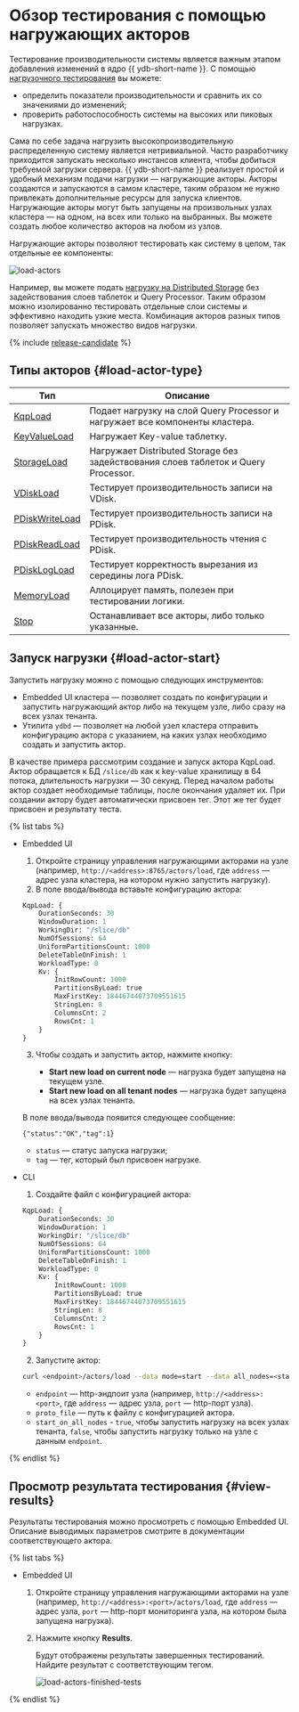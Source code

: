 # Обзор тестирования с помощью нагружающих акторов

Тестирование производительности системы является важным этапом добавления изменений в ядро {{ ydb-short-name }}. С помощью [нагрузочного тестирования](https://ru.wikipedia.org/wiki/Нагрузочное_тестирование) вы можете:

* определить показатели производительности и сравнить их со значениями до изменений;
* проверить работоспособность системы на высоких или пиковых нагрузках.

Сама по себе задача нагрузить высокопроизводительную распределенную систему является нетривиальной. Часто разработчику приходится запускать несколько инстансов клиента, чтобы добиться требуемой загрузки сервера. {{ ydb-short-name }} реализует простой и удобный механизм подачи нагрузки — нагружающие акторы. Акторы создаются и запускаются в самом кластере, таким образом не нужно привлекать дополнительные ресурсы для запуска клиентов. Нагружающие акторы могут быть запущены на произвольных узлах кластера — на одном, на всех или только на выбранных. Вы можете создать любое количество акторов на любом из узлов.

Нагружающие акторы позволяют тестировать как систему в целом, так отдельные ее компоненты:

![load-actors](../_assets/load-actors.svg)

Например, вы можете подать [нагрузку на Distributed Storage](load-actors-storage.md) без задействования слоев таблеток и Query Processor. Таким образом можно изолированно тестировать отдельные слои системы и эффективно находить узкие места. Комбинация акторов разных типов позволяет запускать множество видов нагрузки.

{% include [release-candidate](../_includes/trunk.md) %}

## Типы акторов {#load-actor-type}

Тип | Описание
--- | ---
[KqpLoad](load-actors-kqp.md) | Подает нагрузку на слой Query Processor и нагружает все компоненты кластера.
[KeyValueLoad](load-actors-key-value.md) | Нагружает Key-value таблетку.
[StorageLoad](load-actors-storage.md) | Нагружает Distributed Storage без задействования слоев таблеток и Query Processor.
[VDiskLoad](load-actors-vdisk.md) | Тестирует производительность записи на VDisk.
[PDiskWriteLoad](load-actors-pdisk-write.md) | Тестирует производительность записи на PDisk.
[PDiskReadLoad](load-actors-pdisk-read.md) | Тестирует производительность чтения с PDisk.
[PDiskLogLoad](load-actors-pdisk-log.md) | Тестирует корректность вырезания из середины лога PDisk.
[MemoryLoad](load-actors-memory.md) | Аллоцирует память, полезен при тестировании логики.
[Stop](load-actors-stop.md) | Останавливает все акторы, либо только указанные.

## Запуск нагрузки {#load-actor-start}

Запустить нагрузку можно с помощью следующих инструментов:

* Embedded UI кластера — позволяет создать по конфигурации и запустить нагружающий актор либо на текущем узле, либо сразу на всех узлах тенанта.
* Утилита `ydbd` — позволяет на любой узел кластера отправить конфигурацию актора с указанием, на каких узлах необходимо создать и запустить актор.

В качестве примера рассмотрим создание и запуск актора KqpLoad. Актор обращается к БД `/slice/db` как к key-value хранилищу в 64 потока, длительность нагрузки — 30 секунд. Перед началом работы актор создает необходимые таблицы, после окончания удаляет их. При создании актору будет автоматически присвоен тег. Этот же тег будет присвоен и результату теста.

{% list tabs %}

- Embedded UI

    1. Откройте страницу управления нагружающими акторами на узле (например, `http://<address>:8765/actors/load`, где `address` — адрес узла кластера, на котором нужно запустить нагрузку).
    2. В поле ввода/вывода вставьте конфигурацию актора:

    ```proto
    KqpLoad: {
        DurationSeconds: 30
        WindowDuration: 1
        WorkingDir: "/slice/db"
        NumOfSessions: 64
        UniformPartitionsCount: 1000
        DeleteTableOnFinish: 1
        WorkloadType: 0
        Kv: {
            InitRowCount: 1000
            PartitionsByLoad: true
            MaxFirstKey: 18446744073709551615
            StringLen: 8
            ColumnsCnt: 2
            RowsCnt: 1
        }
    }
    ```

    3. Чтобы создать и запустить актор, нажмите кнопку:

        * **Start new load on current node** — нагрузка будет запущена на текущем узле.
        * **Start new load on all tenant nodes** — нагрузка будет запущена на всех узлах тенанта.

    В поле ввода/вывода появится следующее сообщение:

    ```text
    {"status":"OK","tag":1}
    ```

    * `status` — статус запуска нагрузки;
    * `tag` — тег, который был присвоен нагрузке.

- CLI

    1. Создайте файл с конфигурацией актора:

    ```proto
    KqpLoad: {
        DurationSeconds: 30
        WindowDuration: 1
        WorkingDir: "/slice/db"
        NumOfSessions: 64
        UniformPartitionsCount: 1000
        DeleteTableOnFinish: 1
        WorkloadType: 0
        Kv: {
            InitRowCount: 1000
            PartitionsByLoad: true
            MaxFirstKey: 18446744073709551615
            StringLen: 8
            ColumnsCnt: 2
            RowsCnt: 1
        }
    }
    ```

    2. Запустите актор:

    ```bash
    curl <endpoint>/actors/load --data mode=start --data all_nodes=<start_on_all_nodes> --data config=$(cat proto_file)
    ```

    * `endpoint` — http-эндпоит узла (например, `http://<address>:<port>`, где `address` — адрес узла, `port` — http-порт узла).
    * `proto_file` — путь к файлу с конфигурацией актора.
    * `start_on_all_nodes` - `true`, чтобы запустить нагрузку на всех узлах тенанта, `false`, чтобы запустить нагрузку только на узле с данным `endpoint`.

{% endlist %}

## Просмотр результата тестирования {#view-results}

Результаты тестирования можно просмотреть с помощью Embedded UI. Описание выводимых параметров смотрите в документации соответствующего актора.

{% list tabs %}

- Embedded UI

    1. Откройте страницу управления нагружающими акторами на узле (например, `http://<address>:<port>/actors/load`, где `address` — адрес узла, `port` — http-порт мониторинга узла, на котором была запущена нагрузка).
    2. Нажмите кнопку **Results**.

        Будут отображены результаты завершенных тестирований. Найдите результат с соответствующим тегом.

        ![load-actors-finished-tests](../_assets/load-actors-finished-tests.png)

{% endlist %}
